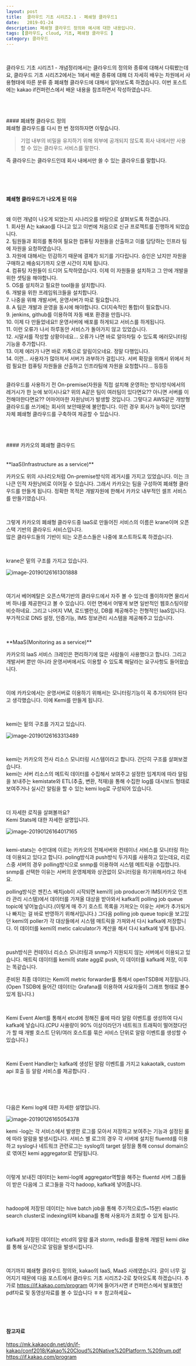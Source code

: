 ```yaml
---
layout: post
title:  클라우드 기초 시리즈2.1 - 폐쇄형 클라우드1 
date:   2019-01-24
description: 폐쇄형 클라우드 정의와 예시에 대한 내용입니다.
tags: [클라우드, cloud, 기초, 폐쇄형 클라우드 ]
category: 클라우드
---
```



<br/>

클라우드 기초 시리즈1 - 개념정리에서는 클라우드의 정의와 종류에 대해서 다뤄봤는데요, 클라우드 기초 시리즈2에서는 1에서 배운 종류에 대해 더 자세히 배우는 차원에서 사용형태에 따른 분류 중 폐쇄형 클라우드에 대해서 알아보도록 하겠습니다. 이번 포스트에는 kakao if컨퍼런스에서 배운 내용을 참조하면서 작성하였습니다. 

<br/>
<br/>
<br/>
#### 폐쇄형 클라우드 정의
<br/>
폐쇄형 클라우드를 다시 한 번 정의하자면 이렇습니다. 

> 기업 내부의 비밀을 유지하기 위해 외부에 공개되지 않도록 회사 내에서만 사용할 수 있는 클라우드 서비스를 말한다.

즉 클라우드는 클라우드인데 회사 내에서만 쓸 수 있는 클라우드를 말합니다.

<br/>
<br/>
<br/>

#### 폐쇄형 클라우드가 나오게 된 이유
<br/>
왜 이런 개념이 나오게 되었는지 시나리오를 바탕으로 살펴보도록 하겠습니다. 
<br/>
1. 회사원 A는 kakao를 다니고 있고 이번에 처음으로 신규 프로젝트를 진행하게 되었습니다.
<br/>
2. 팀원들과 회의를 통하여 필요한 컴퓨팅 자원들을 산출하고 이를 담당하는 인프라 팀에 자원을 요청하였습니다. 
<br/>
3. 자원에 대해서는 민감하기 때문에 결제가 되기를 기다립니다. 승인은 났지만 자원을 구매하고 배송되기까지 오랜 시간이 지체 됩니다.
<br/>
4. 컴퓨팅 자원들이 드디어 도착하였습니다. 이제 이 자원들을 설치하고 그 안에 개발을 위한 셋팅을 해야합니다. 
<br/>
5. OS를 설치하고 필요한 tool들을 설치합니다. 
<br/>
6. 개발을 위한 프레임워크들을 설치합니다. 
<br/>
7. 나중을 위해 개발서버, 운영서버가 따로 필요합니다. 
<br/>
8. A 팀은 개발과 운영을 동시에 해야합니다. CI(지속적인 통합)이 필요합니다.
<br/>
9. jenkins, github를 이용하여 자동 배포 환경을 만듭니다. 
<br/>
10. 이제 다 만들었네요!! 운영서버에 배포를 하게되고 서비스를 하게됩니다.
<br/>
11. 이런 오류가 나서 하루동안 서비스가 돌아가지 않고 있었습니다. 
<br/>
12. 시말서를 작성할 상황이네요... 오류가 나면 바로 알아차릴 수 있도록 에러모니터링 기능을 추가합니다.
<br/>
13. 이제 에러가 나면 바로 카톡으로 알림이오네요. 정말 다행입니다. 
<br/>
14. 이런... 사용자가 많아져서 서버가 과부하가 걸립니다. 서버 확장을 위해서 위에서 처럼 필요한 컴퓨팅 자원들을 산출하고 인프라팀에 자원을 요청합니다... 등등등
<br/>
<br/>


클라우드를 사용하기 전 On-premise(자원을 직접 설치해 운영하는 방식)방식에서의 레거시가 한 눈에 보이시나요? 위의 A같은 팀이 여러팀이 있다면요?? 아니면 서버를 이전해야한다면요?? 어마어마한 자원낭비가 발생할 것입니다. 그렇다고 AWS같은 개방형 클라우드를 쓰기에는 회사의 보안때문에 불안합니다. 이런 경우 회사가 능력이 있다면 자체 폐쇄형 클라우드를 구축하여 제공할 수 있습니다. 

<br/>
<br/>
<br/>
#### 카카오의 폐쇄형 클라우드 
<br/>
<br/>
<br/>
**IaaS(Infrastructure as a service)**

<br/>

카카오도 위의 시나리오처럼 On-premise방식의 레거시를 가지고 있었습니다. 이는 크나큰 인적 자원낭비로 이어질 수 있습니다. 그래서 카카오는 팀을 구성하여 폐쇄형 클라우드를 만들게 됩니다. 정확한 목적은 개발자원에 한해서 카카오 내부적인 셀프 서비스를 만들기였습니다.

<br/>

그렇게 카카오의 폐쇄형 클라우드중 IaaS로 만들어진 서비스의 이름은 krane이며 오픈스택 기반의 클라우드 서비스입니다.
<br/>
많은 클라우드들의 기반이 되는 오픈소스들은 나중에 포스트하도록 하겠습니다.

<br/>

krane은 밑의 구조를 가지고 있습니다. 

![image-20190126161301888](/assets/img/image-20190126161301888.png)

<br/>

여기서 베어메탈은 오픈스택기반의 클라우드에서 자주 볼 수 있는데 풀이하자면 물리서버 하나를 제공한다고 볼 수 있습니다. 이런 면에서 어떻게 보면 일반적인 웹호스팅이랑 비슷하네요. 그리고 나머지 VM, 로드밸런싱, DB를 제공해주는 전형적인 IaaS입니다. 부가적으로 DNS 설정, 인증기능, IMS 정보관리 시스템을 제공해주고 있습니다.

<br/>
<br/>
**MaaS(Monitoring as a service)**

<br/>

카카오의 IaaS 서비스 크레인은 편리하기에 많은 사람들이 사용했다고 합니다. 그리고 개발서버 뿐만 아니라 운영서버에서도 이용할 수 있도록 해달라는 요구사항도 들어왔습니다. 

<br/>

이에 카카오에서는 운영서버로 이용하기 위해서는 모니터링기능이 꼭 추가되어야 된다고 생각했습니다. 이에 Kemi를 만들게 됩니다. 

<br/>

kemi는 밑의 구조를 가지고 있습니다.

![image-20190126163313489](/assets/img/image-20190126163313489.png)


<br/>


kemi는 카카오의 전사 리소스 모니터링 시스템이라고 합니다. 간단히 구조를 살펴보겠습니다.
<br/>
kemi는 서버 리소스의 메트릭 데이터를 수집해서 보여주고 설정한 임계치에 따라 알림을 보내주는 kemistate와 ETL(추출, 변환, 적재)을 통해 수집한 log를 대시보드 형태로 보여주거나 실시간 알림을 할 수 있는 kemi log로 구성되어 있습니다.

<br/>

더 자세한 로직을 살펴볼까요?
<br/>
Kemi Stats에 대한 자세한 설명입니다.



![image-20190126164017165](/assets/img/image-20190126164017165.png)


<br/>
kemi-stats는 수만대에 이르는 카카오의 전체서버와 컨테이너 서비스를 모니터링 하는데 이용되고 있다고 합니다. poling방식과 push방식 두가지를 사용하고 있는데요, 리로스중 서버의 경우 polling방식으로 snmp를 이용하여 시스템 메트릭을 수집합니다. snmp를 선택한 이유는 서버의 운영체제와 상관없이 모니터링을 하기위해서라고 하네요. 
<br/>


polling방식은 젠킨스 배치job이 시작되면 kemi의 job producer가 IMS(카카오 인프라 관리 시스템)에서 데이터를 가져올 대상을 받아와서 kafka의 polling job queue topic에 넣어높습니다.(이렇게 매 주기 호스트 목록을 가져오는 이유는 서버가 추가되거나 빠지는 걸 바로 반영하기 위해서입니다.) 그다음 polling job queue topic을 보고있던 kemi의 poller가 각 대상들에서 시스템 매트릭을 가져와서 다시 kafka에 저장합니다. 이 데이터를 kemi의 metic calculator가 계산을 해서 다시 kafka에 넣게 됩니다. 

<br/>

push방식은 컨테이너 리소스 모니터링과 snmp가 지원되지 않는 서버에서 이용되고 있습니다. 매트릭 데이터를 kemi의 state agg로 push, 이 데이터를 kafka에 저장, 이후는 똑같습니다.
<br/>


준비된 최종 데이터는 Kemi의 metric forwarder를 통해서 openTSDB에 저장됩니다.(Open TSDB에 들어간 데이터는 Grafana를 이용하여 사요자들이 그래프 형태로 볼수 있게 됩니다.)

<br/>

Kemi Event Alert를 통해서 etcd에 정해진 룰에 따라 알람 이벤트를 생성하여 다시 kafka에 넣습니다.(CPU 사용량이 90% 이상이라던가 네트워크 트래픽이 떨어졌다던가 할 때 개별 호스트 단위/여러 호스트를 묶은 서비스 단위로 알람 이벤트를 생성할 수 있습니다.)

<br/>

Kemi Event Handler는 kafka에 생성된 알람 이벤트를 가지고 kakaotalk, custom api 호출 등 알람 서비스를 제공합니다 .

<br/>
<br/>
<br/>

다음은 Kemi log에 대한 자세한 설명입니다.

![image-20190126165054378](/assets/img/image-20190126165054378.png)

kemi -log는 각 서비스에서 발생한 로그를 모아서 저장하고 보여주는 기능과 설정된 룰에 따라 알람을 발생시킵니다. 서비스 별 로그의 경우 각 서버에 설치된 fluentd를 이용하고 syslog나 네트워크 관련로그는 syslog의 target 설정을 통해 consul domain으로 엮여진 kemi aggregator로 전달됩니다. 

<br/>

이렇게 보내진 데이터는 kemi-log에 aggregator역할을 해주는 fluentd 서버 그룹들이 받은 다음에 그 로그들을 각각 hadoop, kafka에 넣어줍니다.

<br/>

hadoop에 저장된 데이터는 hive batch job을 통해 주기적으로(5~15분) elastic search cluster로 indexing되며 kibana를 통해 사용자가 조회할 수 있게 됩니다.

<br/>

kafka에 저장된 데이터는 etcd의 알람 룰과 storm, redis를 활용해 개발된 kemi dike를 통해 실시간으로 알림을 발생시킵니다.

<br/>

여기까지 폐쇄형 클라우드 정의와, kakao의 IaaS, MaaS 사례였습니다. 글이 너무 길어지기 때문에 다음 포스트에서 클라우드 기초 시리즈2-2로 찾아오도록 하겠습니다.
추가로 https://if.kakao.com/program 여기에 들어가시면 if 컨퍼런스에서 발표했던 pdf자료 및 동영상자료를 볼 수 있습니다 ㅎㅎ 참고하세요~


<br/>
<br/>
<br/>

#### 참고자료

https://mk.kakaocdn.net/dn/if-kakao/conf2018/Kakao%20Cloud%20Native%20Platform,%209rum.pdf
https://if.kakao.com/program